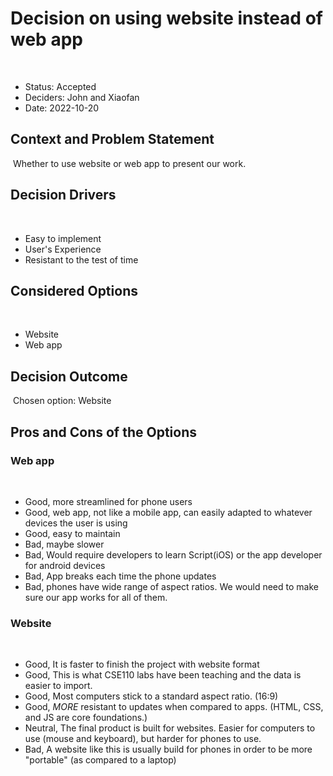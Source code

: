 # Decision on using website instead of web app
​
* Status: Accepted
* Deciders: John and Xiaofan <!-- optional -->
* Date: 2022-10-20 <!-- optional -->
​
## Context and Problem Statement
​
Whether to use website or web app to present our work.
​
## Decision Drivers <!-- optional -->
​
* Easy to implement
* User's Experience
* Resistant to the test of time
​
## Considered Options
​
* Website
* Web app
​
## Decision Outcome
​
Chosen option: Website

## Pros and Cons of the Options <!-- optional -->
### Web app
​
* Good, more streamlined for phone users
* Good, web app, not like a mobile app, can easily adapted to whatever devices the user is using
* Good, easy to maintain
* Bad, maybe slower
* Bad, Would require developers to learn Script(iOS) or the app developer for android devices
* Bad, App breaks each time the phone updates
* Bad, phones have wide range of aspect ratios. We would need to make sure our app works for all of them.
​
### Website
​
* Good, It is faster to finish the project with website format
* Good, This is what CSE110 labs have been teaching and the data is easier to import.
* Good, Most computers stick to a standard aspect ratio. (16:9)
* Good, *MORE* resistant to updates when compared to apps. (HTML, CSS, and JS are core foundations.)
* Neutral, The final product is built for websites. Easier for computers to use (mouse and keyboard), but harder for phones to use.
* Bad, A website like this is usually build for phones in order to be more "portable" (as compared to a laptop)

<!-- markdownlint-disable-file MD013 -->
